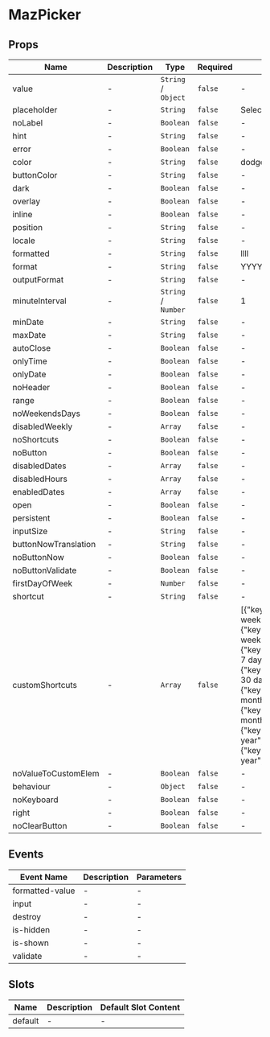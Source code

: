 # MazPicker

## Props

<!-- @vuese:MazPicker:props:start -->

| Name                 | Description | Type                | Required | Default                                                                                                                                                                                                                                                                                                                                                                                                                                                         |
| -------------------- | ----------- | ------------------- | -------- | --------------------------------------------------------------------------------------------------------------------------------------------------------------------------------------------------------------------------------------------------------------------------------------------------------------------------------------------------------------------------------------------------------------------------------------------------------------- |
| value                | -           | `String` / `Object` | `false`  | -                                                                                                                                                                                                                                                                                                                                                                                                                                                               |
| placeholder          | -           | `String`            | `false`  | Select date & time                                                                                                                                                                                                                                                                                                                                                                                                                                              |
| noLabel              | -           | `Boolean`           | `false`  | -                                                                                                                                                                                                                                                                                                                                                                                                                                                               |
| hint                 | -           | `String`            | `false`  | -                                                                                                                                                                                                                                                                                                                                                                                                                                                               |
| error                | -           | `Boolean`           | `false`  | -                                                                                                                                                                                                                                                                                                                                                                                                                                                               |
| color                | -           | `String`            | `false`  | dodgerblue                                                                                                                                                                                                                                                                                                                                                                                                                                                      |
| buttonColor          | -           | `String`            | `false`  | -                                                                                                                                                                                                                                                                                                                                                                                                                                                               |
| dark                 | -           | `Boolean`           | `false`  | -                                                                                                                                                                                                                                                                                                                                                                                                                                                               |
| overlay              | -           | `Boolean`           | `false`  | -                                                                                                                                                                                                                                                                                                                                                                                                                                                               |
| inline               | -           | `Boolean`           | `false`  | -                                                                                                                                                                                                                                                                                                                                                                                                                                                               |
| position             | -           | `String`            | `false`  | -                                                                                                                                                                                                                                                                                                                                                                                                                                                               |
| locale               | -           | `String`            | `false`  | -                                                                                                                                                                                                                                                                                                                                                                                                                                                               |
| formatted            | -           | `String`            | `false`  | llll                                                                                                                                                                                                                                                                                                                                                                                                                                                            |
| format               | -           | `String`            | `false`  | YYYY-MM-DD hh:mm a                                                                                                                                                                                                                                                                                                                                                                                                                                              |
| outputFormat         | -           | `String`            | `false`  | -                                                                                                                                                                                                                                                                                                                                                                                                                                                               |
| minuteInterval       | -           | `String` / `Number` | `false`  | 1                                                                                                                                                                                                                                                                                                                                                                                                                                                               |
| minDate              | -           | `String`            | `false`  | -                                                                                                                                                                                                                                                                                                                                                                                                                                                               |
| maxDate              | -           | `String`            | `false`  | -                                                                                                                                                                                                                                                                                                                                                                                                                                                               |
| autoClose            | -           | `Boolean`           | `false`  | -                                                                                                                                                                                                                                                                                                                                                                                                                                                               |
| onlyTime             | -           | `Boolean`           | `false`  | -                                                                                                                                                                                                                                                                                                                                                                                                                                                               |
| onlyDate             | -           | `Boolean`           | `false`  | -                                                                                                                                                                                                                                                                                                                                                                                                                                                               |
| noHeader             | -           | `Boolean`           | `false`  | -                                                                                                                                                                                                                                                                                                                                                                                                                                                               |
| range                | -           | `Boolean`           | `false`  | -                                                                                                                                                                                                                                                                                                                                                                                                                                                               |
| noWeekendsDays       | -           | `Boolean`           | `false`  | -                                                                                                                                                                                                                                                                                                                                                                                                                                                               |
| disabledWeekly       | -           | `Array`             | `false`  | -                                                                                                                                                                                                                                                                                                                                                                                                                                                               |
| noShortcuts          | -           | `Boolean`           | `false`  | -                                                                                                                                                                                                                                                                                                                                                                                                                                                               |
| noButton             | -           | `Boolean`           | `false`  | -                                                                                                                                                                                                                                                                                                                                                                                                                                                               |
| disabledDates        | -           | `Array`             | `false`  | -                                                                                                                                                                                                                                                                                                                                                                                                                                                               |
| disabledHours        | -           | `Array`             | `false`  | -                                                                                                                                                                                                                                                                                                                                                                                                                                                               |
| enabledDates         | -           | `Array`             | `false`  | -                                                                                                                                                                                                                                                                                                                                                                                                                                                               |
| open                 | -           | `Boolean`           | `false`  | -                                                                                                                                                                                                                                                                                                                                                                                                                                                               |
| persistent           | -           | `Boolean`           | `false`  | -                                                                                                                                                                                                                                                                                                                                                                                                                                                               |
| inputSize            | -           | `String`            | `false`  | -                                                                                                                                                                                                                                                                                                                                                                                                                                                               |
| buttonNowTranslation | -           | `String`            | `false`  | -                                                                                                                                                                                                                                                                                                                                                                                                                                                               |
| noButtonNow          | -           | `Boolean`           | `false`  | -                                                                                                                                                                                                                                                                                                                                                                                                                                                               |
| noButtonValidate     | -           | `Boolean`           | `false`  | -                                                                                                                                                                                                                                                                                                                                                                                                                                                               |
| firstDayOfWeek       | -           | `Number`            | `false`  | -                                                                                                                                                                                                                                                                                                                                                                                                                                                               |
| shortcut             | -           | `String`            | `false`  | -                                                                                                                                                                                                                                                                                                                                                                                                                                                               |
| customShortcuts      | -           | `Array`             | `false`  | [{"key":"thisWeek","label":"This week","value":"isoWeek"},{"key":"lastWeek","label":"Last week","value":"-isoWeek"},{"key":"last7Days","label":"Last 7 days","value":7},{"key":"last30Days","label":"Last 30 days","value":30},{"key":"thisMonth","label":"This month","value":"month"},{"key":"lastMonth","label":"Last month","value":"-month"},{"key":"thisYear","label":"This year","value":"year"},{"key":"lastYear","label":"Last year","value":"-year"}] |
| noValueToCustomElem  | -           | `Boolean`           | `false`  | -                                                                                                                                                                                                                                                                                                                                                                                                                                                               |
| behaviour            | -           | `Object`            | `false`  | -                                                                                                                                                                                                                                                                                                                                                                                                                                                               |
| noKeyboard           | -           | `Boolean`           | `false`  | -                                                                                                                                                                                                                                                                                                                                                                                                                                                               |
| right                | -           | `Boolean`           | `false`  | -                                                                                                                                                                                                                                                                                                                                                                                                                                                               |
| noClearButton        | -           | `Boolean`           | `false`  | -                                                                                                                                                                                                                                                                                                                                                                                                                                                               |

<!-- @vuese:MazPicker:props:end -->

## Events

<!-- @vuese:MazPicker:events:start -->

| Event Name      | Description | Parameters |
| --------------- | ----------- | ---------- |
| formatted-value | -           | -          |
| input           | -           | -          |
| destroy         | -           | -          |
| is-hidden       | -           | -          |
| is-shown        | -           | -          |
| validate        | -           | -          |

<!-- @vuese:MazPicker:events:end -->

## Slots

<!-- @vuese:MazPicker:slots:start -->

| Name    | Description | Default Slot Content |
| ------- | ----------- | -------------------- |
| default | -           | -                    |

<!-- @vuese:MazPicker:slots:end -->
